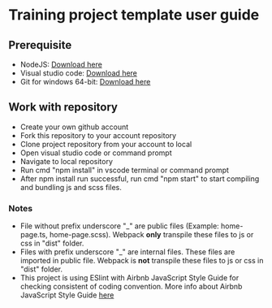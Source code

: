 # Training project template user guide

## Prerequisite
- NodeJS: [Download here](https://nodejs.org/en/download/)
- Visual studio code: [Download here](https://code.visualstudio.com/)
- Git for windows 64-bit: [Download here](https://git-scm.com/download/win)

## Work with repository
- Create your own github account
- Fork this repository to your account repository
- Clone project repository from your account to local
- Open visual studio code or command prompt
- Navigate to local repository
- Run cmd "npm install" in vscode terminal or command prompt
- After npm install run successful, run cmd "npm start" to start compiling and bundling js and scss files.

### Notes
- File without prefix underscore "_" are public files (Example: home-page.ts, home-page.scss). Webpack **only** transpile these files to js or css in "dist" folder.
- Files with prefix underscore "_" are internal files. These files are imported in public file. Webpack is **not** transpile these files to js or css in "dist" folder.
- This project is using ESlint with Airbnb JavaScript Style Guide for checking consistent of coding convention. More info about Airbnb JavaScript Style Guide [here](https://github.com/airbnb/javascript)